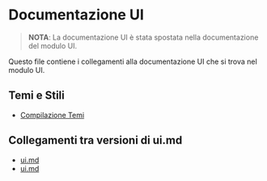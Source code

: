 # Documentazione UI

> **NOTA**: La documentazione UI è stata spostata nella documentazione del modulo UI.

Questo file contiene i collegamenti alla documentazione UI che si trova nel modulo UI.

## Temi e Stili

- [Compilazione Temi](../laravel/Modules/UI/docs/compilazione_temi.md) 
## Collegamenti tra versioni di ui.md
* [ui.md](../../../Xot/docs/roadmap/bottlenecks/ui.md)
* [ui.md](../../../UI/docs/ui.md)

